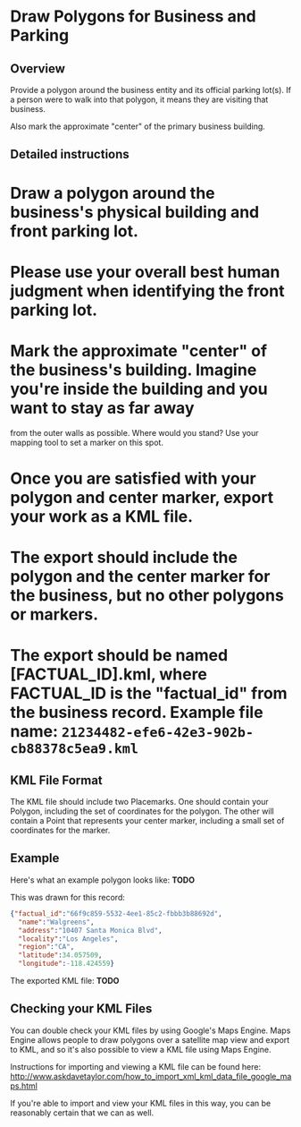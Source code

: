 Draw Polygons for Business and Parking
======================================

## Overview

Provide a polygon around the business entity and its official parking lot(s). If a person were to walk into that polygon, it means they are visiting that business.

Also mark the approximate "center" of the primary business building.

## Detailed instructions

# Draw a polygon around the business's physical building and front parking lot.
# Please use your overall best human judgment when identifying the front parking lot.
# Mark the approximate "center" of the business's building. Imagine you're inside the building and you want to stay as far away
  from the outer walls as possible. Where would you stand? Use your mapping tool to set a marker on this spot.
# Once you are satisfied with your polygon and center marker, export your work as a KML file.
# The export should include the polygon and the center marker for the business, but no other polygons or markers.
# The export should be named [FACTUAL_ID].kml, where FACTUAL_ID is the "factual_id" from the business record. Example file name: `21234482-efe6-42e3-902b-cb88378c5ea9.kml`

## KML File Format

The KML file should include two Placemarks. One should contain your Polygon, including the set of coordinates for the polygon.
The other will contain a Point that represents your center marker, including a small set of coordinates for the marker.

## Example

Here's what an example polygon looks like:
**TODO**

This was drawn for this record:

```json
{"factual_id":"66f9c859-5532-4ee1-85c2-fbbb3b88692d",
  "name":"Walgreens",
  "address":"10407 Santa Monica Blvd",
  "locality":"Los Angeles",
  "region":"CA",
  "latitude":34.057509,
  "longitude":-118.424559}
```

The exported KML file:
**TODO**

## Checking your KML Files

You can double check your KML files by using Google's Maps Engine. Maps Engine allows people to
draw polygons over a satellite map view and export to KML, and so it's also possible to view a
KML file using Maps Engine.

Instructions for importing and viewing a KML file can be found here:
http://www.askdavetaylor.com/how_to_import_xml_kml_data_file_google_maps.html

If you're able to import and view your KML files in this way, you can be reasonably certain that we can as well.
